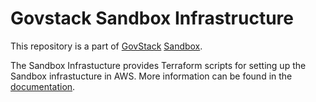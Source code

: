 # Govstack Sandbox Infrastructure

This repository is a part of [GovStack](https://govstack.global) [Sandbox](https://github.com/GovStackWorkingGroup/sandbox).

The Sandbox Infrastucture provides Terraform scripts for setting up the Sandbox infrastucture in AWS.  More information can be found in the [documentation](docs/1-main.md).
